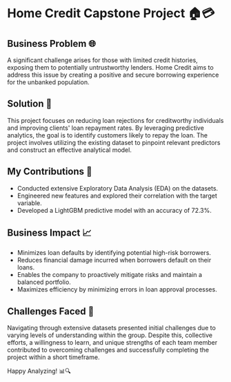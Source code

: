# Home Credit Capstone Project 🏠💳

## Business Problem 🌐

A significant challenge arises for those with limited credit histories, exposing them to potentially untrustworthy lenders. Home Credit aims to address this issue by creating a positive and secure borrowing experience for the unbanked population.

## Solution 🎯

This project focuses on reducing loan rejections for creditworthy individuals and improving clients' loan repayment rates. By leveraging predictive analytics, the goal is to identify customers likely to repay the loan. The project involves utilizing the existing dataset to pinpoint relevant predictors and construct an effective analytical model.

## My Contributions 🚀

- Conducted extensive Exploratory Data Analysis (EDA) on the datasets.
- Engineered new features and explored their correlation with the target variable.
- Developed a LightGBM predictive model with an accuracy of 72.3%.

## Business Impact 📈

- Minimizes loan defaults by identifying potential high-risk borrowers.
- Reduces financial damage incurred when borrowers default on their loans.
- Enables the company to proactively mitigate risks and maintain a balanced portfolio.
- Maximizes efficiency by minimizing errors in loan approval processes.

## Challenges Faced 🤔

Navigating through extensive datasets presented initial challenges due to varying levels of understanding within the group. Despite this, collective efforts, a willingness to learn, and unique strengths of each team member contributed to overcoming challenges and successfully completing the project within a short timeframe.

Happy Analyzing! 📊🔍

